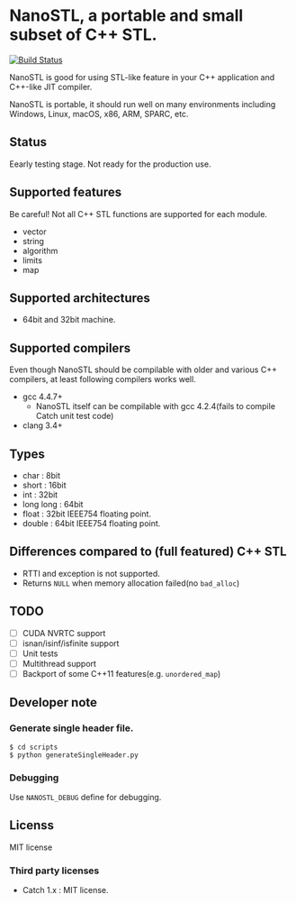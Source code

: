 # NanoSTL, a portable and small subset of C++ STL.

[![Build Status](https://travis-ci.org/lighttransport/nanostl.svg?branch=master)](https://travis-ci.org/lighttransport/nanostl)

NanoSTL is good for using STL-like feature in your C++ application and C++-like JIT compiler.

NanoSTL is portable, it should run well on many environments including Windows, Linux, macOS, x86, ARM, SPARC, etc.

## Status

Eearly testing stage. Not ready for the production use.

## Supported features

Be careful! Not all C++ STL functions are supported for each module.

* vector
* string
* algorithm
* limits
* map

## Supported architectures

* 64bit and 32bit machine.

## Supported compilers

Even though NanoSTL should be compilable with older and various C++ compilers, at least following compilers works well.

* gcc 4.4.7+
  * NanoSTL itself can be compilable with gcc 4.2.4(fails to compile Catch unit test code)
* clang 3.4+

## Types

* char : 8bit
* short : 16bit
* int : 32bit
* long long : 64bit
* float : 32bit IEEE754 floating point.
* double : 64bit IEEE754 floating point.

## Differences compared to (full featured) C++ STL

* RTTI and exception is not supported.
* Returns `NULL` when memory allocation failed(no `bad_alloc`)

## TODO

* [ ] CUDA NVRTC support
* [ ] isnan/isinf/isfinite support
* [ ] Unit tests
* [ ] Multithread support
* [ ] Backport of some C++11 features(e.g. `unordered_map`)

## Developer note

### Generate single header file.

```
$ cd scripts
$ python generateSingleHeader.py
```

### Debugging 

Use `NANOSTL_DEBUG` define for debugging.

## Licenss

MIT license

### Third party licenses

* Catch 1.x : MIT license.

